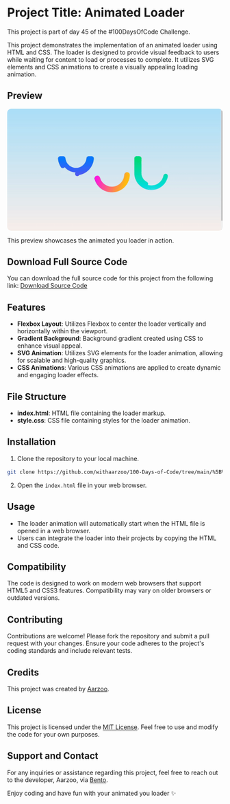 # Project Title: Animated Loader

This project is part of day 45 of the #100DaysOfCode Challenge.

This project demonstrates the implementation of an animated loader using HTML and CSS. The loader is designed to provide visual feedback to users while waiting for content to load or processes to complete. It utilizes SVG elements and CSS animations to create a visually appealing loading animation.

## Preview

<div style="display: flex; align-items: center; justify-content: center; width: 100%; border-radius: 0.6rem;">
    <img src="preview.gif" alt="preview GIF" width="100%" height="100%" style="overflow: none; border-radius: inherit;"/>
</div>

This preview showcases the animated you loader in action.

## Download Full Source Code

You can download the full source code for this project from the following link: [Download Source Code](https://t.me/CodeWithAarzoo)

## Features

- **Flexbox Layout**: Utilizes Flexbox to center the loader vertically and horizontally within the viewport.
- **Gradient Background**: Background gradient created using CSS to enhance visual appeal.
- **SVG Animation**: Utilizes SVG elements for the loader animation, allowing for scalable and high-quality graphics.
- **CSS Animations**: Various CSS animations are applied to create dynamic and engaging loader effects.
  
## File Structure

- **index.html**: HTML file containing the loader markup.
- **style.css**: CSS file containing styles for the loader animation.
  
## Installation

1. Clone the repository to your local machine.

```bash
git clone https://github.com/withaarzoo/100-Days-of-Code/tree/main/%5B%20Day%2045%20%5D%20-%20Animated%20YOU%20Loader.git
```

2. Open the `index.html` file in your web browser.
  
## Usage

- The loader animation will automatically start when the HTML file is opened in a web browser.
- Users can integrate the loader into their projects by copying the HTML and CSS code.

## Compatibility

The code is designed to work on modern web browsers that support HTML5 and CSS3 features. Compatibility may vary on older browsers or outdated versions.

## Contributing

Contributions are welcome! Please fork the repository and submit a pull request with your changes. Ensure your code adheres to the project's coding standards and include relevant tests.

## Credits

This project was created by [Aarzoo](https://x.com/withaarzoo).

## License

This project is licensed under the [MIT License](LICENSE). Feel free to use and modify the code for your own purposes.

## Support and Contact

For any inquiries or assistance regarding this project, feel free to reach out to the developer, Aarzoo, via [Bento](https://bento.me/withaarzoo).

Enjoy coding and have fun with your animated you loader ✨
